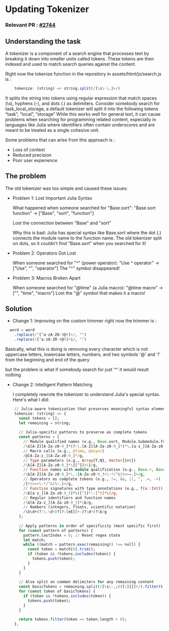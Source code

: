 # Updating Tokenizer

### Relevant PR : [#2744](https://github.com/JuliaDocs/Documenter.jl/pull/2744)

## Understanding the task

A tokenizer is a component of a search engine that processes text by breaking it down into smaller units called tokens. These tokens are then indexed and used to match search queries against the content.

Right now the tokenize function in the repository in assets/html/js/search.js is :

```julia
    tokenize: (string) => string.split(/[\s\-\.]+/)
```

It splits the string into tokens using regular expression that match spaces (\s), hyphens (\-), and dots (\.) as delimiters. Consider somebody search for task_local_storage, a default tokenizer will split it into the following tokens “task”, “local”, “storage”
While this works well for general text, it can cause problems when searching for programming related content, especially in languages like Julia where identifiers often contain underscores and are meant to be treated as a single cohesive unit.

Some problems that can arise from this approach is :
- Loss of context
- Reduced precision
- Poor user experience

## The problem 

  The old tokenizer was too simple and caused these issues:

  - Problem 1: Lost Important Julia Syntax

    What happened when someone searched for "Base.sort":
    "Base.sort function" → ["Base", "sort", "function"]

    Lost the connection between "Base" and "sort"

    Why this is bad: Julia has special syntax like Base.sort where the dot (.) connects the module name to the
    function name. The old tokenizer split on dots, so it couldn't find "Base.sort" when you searched for it!

  - Problem 2: Operators Got Lost

    When someone searched for "^" (power operator):
    "Use ^ operator" → ["Use", "", "operator"]
    The "^" symbol disappeared!

  - Problem 3: Macros Broken Apart

    When someone searched for "@time" (a Julia macro):
    "@time macro" → ["", "time", "macro"]
    Lost the "@" symbol that makes it a macro!

## Solution

  - Change 1: Improving on the custom trimmer
   right now the trimmer is :
```julia
  word = word
    .replace(/^[^a-zA-Z0-9@!]+/, "")
    .replace(/[^a-zA-Z0-9@!]+$/, "")
```

Basically, what this is doing is removing every character which is not uppercase letters, lowercase letters, numbers, and two symbols '@' and '!' from the beginning and end of the query

but the problem is what if somebody search for just '^' it would result nothing
  - Change 2: Intelligent Pattern Matching

    I completely rewrote the tokenizer to understand Julia's special syntax. Here's what I did:

```julia
    // Julia-aware tokenization that preserves meaningful syntax elements
    tokenize: (string) => {
      const tokens = [];
      let remaining = string;
      
      // Julia-specific patterns to preserve as complete tokens
      const patterns = [
        // Module qualified names (e.g., Base.sort, Module.Submodule.function)
        /\b[A-Z][A-Za-z0-9_]*(?:\.[A-Z][A-Za-z0-9_]*)*\.[a-z_][A-Za-z0-9_!]*\b/g,
        // Macro calls (e.g., @time, @async)
        /@[A-Za-z_][A-Za-z0-9_]*/g,
        // Type parameters (e.g., Array{T,N}, Vector{Int})
        /\b[A-Z][A-Za-z0-9_]*\{[^}]+\}/g,
        // Function names with module qualification (e.g., Base.+, Base.:^)
        /\b[A-Z][A-Za-z0-9_]*\.:[A-Za-z0-9_!+\-*/^&|%<>=.]+/g,
        // Operators as complete tokens (e.g., !=, &&, ||, ^, .=, ->)
        /[!<>=+\-*/^&|%:.]+/g,
        // Function signatures with type annotations (e.g., f(x::Int))
        /\b[a-z_][A-Za-z0-9_!]*\([^)]*::[^)]*\)/g,
        // Regular identifiers and function names
        /\b[A-Za-z_][A-Za-z0-9_!]*\b/g,
        // Numbers (integers, floats, scientific notation)
        /\b\d+(?:\.\d+)?(?:[eE][+-]?\d+)?\b/g
      ];
      
      // Apply patterns in order of specificity (most specific first)
      for (const pattern of patterns) {
        pattern.lastIndex = 0; // Reset regex state
        let match;
        while ((match = pattern.exec(remaining)) !== null) {
          const token = match[0].trim();
          if (token && !tokens.includes(token)) {
            tokens.push(token);
          }
        }
      }
      
      // Also split on common delimiters for any remaining content
      const basicTokens = remaining.split(/[\s\-,;()[\]{}]+/).filter(t => t.trim());
      for (const token of basicTokens) {
        if (token && !tokens.includes(token)) {
          tokens.push(token);
        }
      }
      
      return tokens.filter(token => token.length > 0);
    },
```




